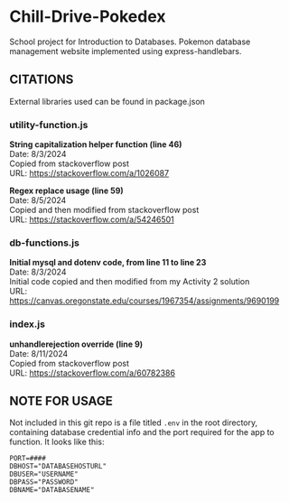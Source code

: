 # Chill-Drive-Pokedex
School project for Introduction to Databases. Pokemon database management website implemented using express-handlebars.


## CITATIONS
External libraries used can be found in package.json

### utility-function.js
**String capitalization helper function (line 46)**<br/>
Date: 8/3/2024<br/>
Copied from stackoverflow post<br/>
URL: https://stackoverflow.com/a/1026087

**Regex replace usage (line 59)**<br/>
Date: 8/5/2024<br/>
Copied and then modified from stackoverflow post<br/>
URL: https://stackoverflow.com/a/54246501

### db-functions.js
**Initial mysql and dotenv code, from line 11 to line 23**<br/>
Date: 8/3/2024<br/>
Initial code copied and then modified from my Activity 2 solution<br/>
URL: https://canvas.oregonstate.edu/courses/1967354/assignments/9690199

### index.js
**unhandlerejection override (line 9)**<br/>
Date: 8/11/2024<br/>
Copied from stackoverflow post<br/>
URL: https://stackoverflow.com/a/60782386


## NOTE FOR USAGE
Not included in this git repo is a file titled `.env` in the root directory, containing database credential info and the port required for the app to function.
It looks like this:

```
PORT=####
DBHOST="DATABASEHOSTURL"
DBUSER="USERNAME"
DBPASS="PASSWORD"
DBNAME="DATABASENAME"
```
